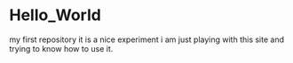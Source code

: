 # Hello_World
my first repository
it is a nice experiment
i am just playing with this site and trying to know how to use it.
